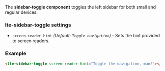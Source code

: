 The **sidebar-toggle component** toggles the left sidebar for both small and regular devices.

### lte-sidebar-toggle settings

- `screen-reader-hint`
  _(Default: `Toggle navigation`)_ -
  Sets the hint provided to screen readers.

### Example

```html
<lte-sidebar-toggle screen-reader-hint="Toggle the navigation, man!"></lte-sidebar-toggle>
```